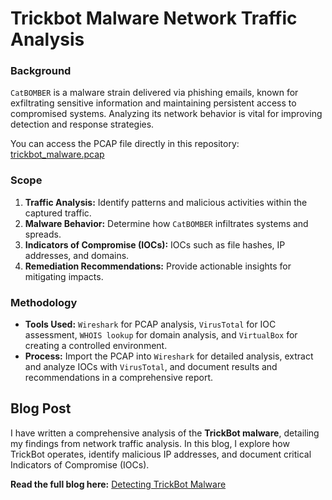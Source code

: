 # Trickbot Malware Network Traffic Analysis


### Background
`CatBOMBER` is a malware strain delivered via phishing emails, known for exfiltrating sensitive information and maintaining persistent access to compromised systems. Analyzing its network behavior is vital for improving detection and response strategies.

You can access the PCAP file directly in this repository: [trickbot_malware.pcap](https://github.com/Haggag-22/Wireshark-Network-Traffic-Analysis/blob/main/trickbot_malware.pcap)
### Scope
1. **Traffic Analysis:** Identify patterns and malicious activities within the captured traffic.
2. **Malware Behavior:** Determine how `CatBOMBER` infiltrates systems and spreads.
3. **Indicators of Compromise (IOCs):** IOCs such as file hashes, IP addresses, and domains.
4. **Remediation Recommendations:** Provide actionable insights for mitigating impacts.

### Methodology
- **Tools Used:** `Wireshark` for PCAP analysis, `VirusTotal` for IOC assessment, `WHOIS lookup` for domain analysis, and `VirtualBox` for creating a controlled environment.
- **Process:** Import the PCAP into `Wireshark` for detailed analysis, extract and analyze IOCs with `VirusTotal`, and document results and recommendations in a comprehensive report.

## Blog Post

I have written a comprehensive analysis of the **TrickBot malware**, detailing my findings from network traffic analysis. In this blog, I explore how TrickBot operates, identify malicious IP addresses, and document critical Indicators of Compromise (IOCs).

**Read the full blog here:** [Detecting TrickBot Malware](https://medium.com/@omhg22/trickbot-malware-detection-an-in-depth-traffic-analysis-bb90dd41b40e)

